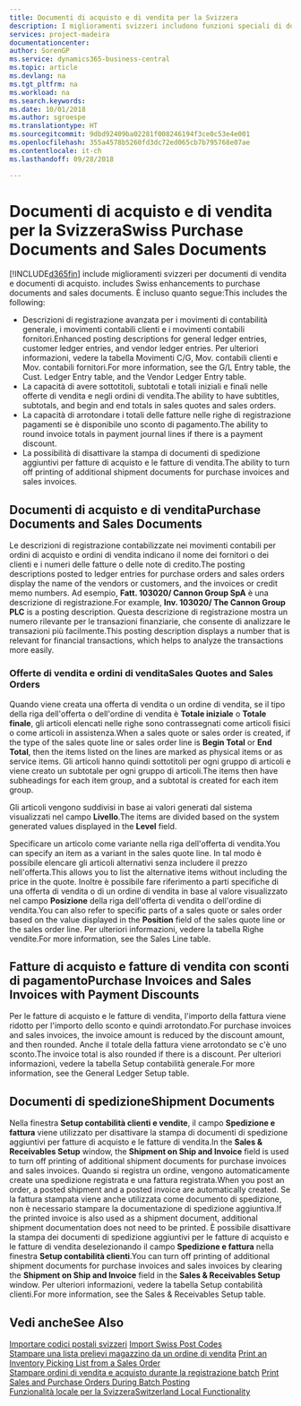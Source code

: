 ```yaml
---
title: Documenti di acquisto e di vendita per la Svizzera
description: I miglioramenti svizzeri includono funzioni speciali di documento di vendita e di acquisto.
services: project-madeira
documentationcenter: 
author: SorenGP
ms.service: dynamics365-business-central
ms.topic: article
ms.devlang: na
ms.tgt_pltfrm: na
ms.workload: na
ms.search.keywords: 
ms.date: 10/01/2018
ms.author: sgroespe
ms.translationtype: HT
ms.sourcegitcommit: 9dbd92409ba02281f008246194f3ce0c53e4e001
ms.openlocfilehash: 355a4578b5260fd3dc72ed065cb7b795768e07ae
ms.contentlocale: it-ch
ms.lasthandoff: 09/28/2018

---
```

# <a name="swiss-purchase-documents-and-sales-documents"></a><span data-ttu-id="2332a-103">Documenti di acquisto e di vendita per la Svizzera</span><span class="sxs-lookup"><span data-stu-id="2332a-103">Swiss Purchase Documents and Sales Documents</span></span>
[!INCLUDE[d365fin](../../includes/d365fin_md.md)] <span data-ttu-id="2332a-104">include miglioramenti svizzeri per documenti di vendita e documenti di acquisto.</span><span class="sxs-lookup"><span data-stu-id="2332a-104"> includes Swiss enhancements to purchase documents and sales documents.</span></span> <span data-ttu-id="2332a-105">È incluso quanto segue:</span><span class="sxs-lookup"><span data-stu-id="2332a-105">This includes the following:</span></span>  

- <span data-ttu-id="2332a-106">Descrizioni di registrazione avanzata per i movimenti di contabilità generale, i movimenti contabili clienti e i movimenti contabili fornitori.</span><span class="sxs-lookup"><span data-stu-id="2332a-106">Enhanced posting descriptions for general ledger entries, customer ledger entries, and vendor ledger entries.</span></span> <span data-ttu-id="2332a-107">Per ulteriori informazioni, vedere la tabella Movimenti C/G, Mov. contabili clienti e Mov. contabili fornitori.</span><span class="sxs-lookup"><span data-stu-id="2332a-107">For more information, see the G/L Entry table, the Cust. Ledger Entry table, and the Vendor Ledger Entry table.</span></span>  
- <span data-ttu-id="2332a-108">La capacità di avere sottotitoli, subtotali e totali iniziali e finali nelle offerte di vendita e negli ordini di vendita.</span><span class="sxs-lookup"><span data-stu-id="2332a-108">The ability to have subtitles, subtotals, and begin and end totals in sales quotes and sales orders.</span></span>  
- <span data-ttu-id="2332a-109">La capacità di arrotondare i totali delle fatture nelle righe di registrazione pagamenti se è disponibile uno sconto di pagamento.</span><span class="sxs-lookup"><span data-stu-id="2332a-109">The ability to round invoice totals in payment journal lines if there is a payment discount.</span></span>  
- <span data-ttu-id="2332a-110">La possibilità di disattivare la stampa di documenti di spedizione aggiuntivi per fatture di acquisto e le fatture di vendita.</span><span class="sxs-lookup"><span data-stu-id="2332a-110">The ability to turn off printing of additional shipment documents for purchase invoices and sales invoices.</span></span>  

## <a name="purchase-documents-and-sales-documents"></a><span data-ttu-id="2332a-111">Documenti di acquisto e di vendita</span><span class="sxs-lookup"><span data-stu-id="2332a-111">Purchase Documents and Sales Documents</span></span>  
<span data-ttu-id="2332a-112">Le descrizioni di registrazione contabilizzate nei movimenti contabili per ordini di acquisto e ordini di vendita indicano il nome dei fornitori o dei clienti e i numeri delle fatture o delle note di credito.</span><span class="sxs-lookup"><span data-stu-id="2332a-112">The posting descriptions posted to ledger entries for purchase orders and sales orders display the name of the vendors or customers, and the invoices or credit memo numbers.</span></span> <span data-ttu-id="2332a-113">Ad esempio, **Fatt. 103020/ Cannon Group SpA** è una descrizione di registrazione.</span><span class="sxs-lookup"><span data-stu-id="2332a-113">For example, **Inv. 103020/ The Cannon Group PLC** is a posting description.</span></span> <span data-ttu-id="2332a-114">Questa descrizione di registrazione mostra un numero rilevante per le transazioni finanziarie, che consente di analizzare le transazioni più facilmente.</span><span class="sxs-lookup"><span data-stu-id="2332a-114">This posting description displays a number that is relevant for financial transactions, which helps to analyze the transactions more easily.</span></span>  

### <a name="sales-quotes-and-sales-orders"></a><span data-ttu-id="2332a-115">Offerte di vendita e ordini di vendita</span><span class="sxs-lookup"><span data-stu-id="2332a-115">Sales Quotes and Sales Orders</span></span>  
<span data-ttu-id="2332a-116">Quando viene creata una offerta di vendita o un ordine di vendita, se il tipo della riga dell'offerta o dell'ordine di vendita è **Totale iniziale** o **Totale finale**, gli articoli elencati nelle righe sono contrassegnati come articoli fisici o come articoli in assistenza.</span><span class="sxs-lookup"><span data-stu-id="2332a-116">When a sales quote or sales order is created, if the type of the sales quote line or sales order line is **Begin Total** or **End Total**, then the items listed on the lines are marked as physical items or as service items.</span></span> <span data-ttu-id="2332a-117">Gli articoli hanno quindi sottotitoli per ogni gruppo di articoli e viene creato un subtotale per ogni gruppo di articoli.</span><span class="sxs-lookup"><span data-stu-id="2332a-117">The items then have subheadings for each item group, and a subtotal is created for each item group.</span></span>  

<span data-ttu-id="2332a-118">Gli articoli vengono suddivisi in base ai valori generati dal sistema visualizzati nel campo **Livello**.</span><span class="sxs-lookup"><span data-stu-id="2332a-118">The items are divided based on the system generated values displayed in the **Level** field.</span></span>  

<span data-ttu-id="2332a-119">Specificare un articolo come variante nella riga dell'offerta di vendita.</span><span class="sxs-lookup"><span data-stu-id="2332a-119">You can specify an item as a variant in the sales quote line.</span></span> <span data-ttu-id="2332a-120">In tal modo è possibile elencare gli articoli alternativi senza includere il prezzo nell'offerta.</span><span class="sxs-lookup"><span data-stu-id="2332a-120">This allows you to list the alternative items without including the price in the quote.</span></span> <span data-ttu-id="2332a-121">Inoltre è possibile fare riferimento a parti specifiche di una offerta di vendita o di un ordine di vendita in base al valore visualizzato nel campo **Posizione** della riga dell'offerta di vendita o dell'ordine di vendita.</span><span class="sxs-lookup"><span data-stu-id="2332a-121">You can also refer to specific parts of a sales quote or sales order based on the value displayed in the **Position** field of the sales quote line or the sales order line.</span></span> <span data-ttu-id="2332a-122">Per ulteriori informazioni, vedere la tabella Righe vendite.</span><span class="sxs-lookup"><span data-stu-id="2332a-122">For more information, see the Sales Line table.</span></span>  

## <a name="purchase-invoices-and-sales-invoices-with-payment-discounts"></a><span data-ttu-id="2332a-123">Fatture di acquisto e fatture di vendita con sconti di pagamento</span><span class="sxs-lookup"><span data-stu-id="2332a-123">Purchase Invoices and Sales Invoices with Payment Discounts</span></span>  
<span data-ttu-id="2332a-124">Per le fatture di acquisto e le fatture di vendita, l'importo della fattura viene ridotto per l'importo dello sconto e quindi arrotondato.</span><span class="sxs-lookup"><span data-stu-id="2332a-124">For purchase invoices and sales invoices, the invoice amount is reduced by the discount amount, and then rounded.</span></span> <span data-ttu-id="2332a-125">Anche il totale della fattura viene arrotondato se c'è uno sconto.</span><span class="sxs-lookup"><span data-stu-id="2332a-125">The invoice total is also rounded if there is a discount.</span></span> <span data-ttu-id="2332a-126">Per ulteriori informazioni, vedere la tabella Setup contabilità generale.</span><span class="sxs-lookup"><span data-stu-id="2332a-126">For more information, see the General Ledger Setup table.</span></span>  

## <a name="shipment-documents"></a><span data-ttu-id="2332a-127">Documenti di spedizione</span><span class="sxs-lookup"><span data-stu-id="2332a-127">Shipment Documents</span></span>  
<span data-ttu-id="2332a-128">Nella finestra **Setup contabilità clienti e vendite**, il campo **Spedizione e fattura** viene utilizzato per disattivare la stampa di documenti di spedizione aggiuntivi per fatture di acquisto e le fatture di vendita.</span><span class="sxs-lookup"><span data-stu-id="2332a-128">In the **Sales & Receivables Setup** window, the **Shipment on Ship and Invoice** field is used to turn off printing of additional shipment documents for purchase invoices and sales invoices.</span></span> <span data-ttu-id="2332a-129">Quando si registra un ordine, vengono automaticamente create una spedizione registrata e una fattura registrata.</span><span class="sxs-lookup"><span data-stu-id="2332a-129">When you post an order, a posted shipment and a posted invoice are automatically created.</span></span> <span data-ttu-id="2332a-130">Se la fattura stampata viene anche utilizzata come documento di spedizione, non è necessario stampare la documentazione di spedizione aggiuntiva.</span><span class="sxs-lookup"><span data-stu-id="2332a-130">If the printed invoice is also used as a shipment document, additional shipment documentation does not need to be printed.</span></span> <span data-ttu-id="2332a-131">È possibile disattivare la stampa dei documenti di spedizione aggiuntivi per le fatture di acquisto e le fatture di vendita deselezionando il campo **Spedizione e fattura** nella finestra **Setup contabilità clienti**.</span><span class="sxs-lookup"><span data-stu-id="2332a-131">You can turn off printing of additional shipment documents for purchase invoices and sales invoices by clearing the **Shipment on Ship and Invoice** field in the **Sales & Receivables Setup** window.</span></span> <span data-ttu-id="2332a-132">Per ulteriori informazioni, vedere la tabella Setup contabilità clienti.</span><span class="sxs-lookup"><span data-stu-id="2332a-132">For more information, see the Sales & Receivables Setup table.</span></span>  

## <a name="see-also"></a><span data-ttu-id="2332a-133">Vedi anche</span><span class="sxs-lookup"><span data-stu-id="2332a-133">See Also</span></span>  
 <span data-ttu-id="2332a-134">[Importare codici postali svizzeri](how-to-import-swiss-post-codes.md) </span><span class="sxs-lookup"><span data-stu-id="2332a-134">[Import Swiss Post Codes](how-to-import-swiss-post-codes.md) </span></span>  
 <span data-ttu-id="2332a-135">[Stampare una lista prelievi magazzino da un ordine di vendita](how-to-print-an-inventory-picking-list-from-a-sales-order.md) </span><span class="sxs-lookup"><span data-stu-id="2332a-135">[Print an Inventory Picking List from a Sales Order](how-to-print-an-inventory-picking-list-from-a-sales-order.md) </span></span>  
 <span data-ttu-id="2332a-136">[Stampare ordini di vendita e acquisto durante la registrazione batch](how-to-print-sales-and-purchase-orders-during-batch-posting.md) </span><span class="sxs-lookup"><span data-stu-id="2332a-136">[Print Sales and Purchase Orders During Batch Posting](how-to-print-sales-and-purchase-orders-during-batch-posting.md) </span></span>  
 [<span data-ttu-id="2332a-137">Funzionalità locale per la Svizzera</span><span class="sxs-lookup"><span data-stu-id="2332a-137">Switzerland Local Functionality</span></span>](switzerland-local-functionality.md)

